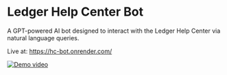 # Ledger Help Center Bot
A GPT-powered AI bot designed to interact with the Ledger Help Center via natural language queries.

Live at: https://hc-bot.onrender.com/

[![Demo video](https://img.youtube.com/vi/vflHvYIAjLo/0.jpg)](https://www.youtube.com/watch?v=vflHvYIAjLo)

